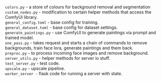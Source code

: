 `colors.py` - a store of colours for background removal and segmentation \
`custom_nodes.py` - modification to certain helper methods that access the ComfyUI library. \
`general_config.toml` - base config for training. \
`general_dataset.toml` - base config for dataset settings. \
`generate_paintings.py` - use ComfyUI to generate paintings via prompt and trained model. \
`one_pass.py` - takes request and starts a chain of commands to remove backgrounds, train face lora, generate paintings and them back. \
`preproc.py` - to process incoming face images and remove background. \
`server_utils.py` - helper methods for server io stuff. \
`test_server.py` - test code. \
`upscale.py` - upscale pipeline. \
`worker_server -` flask code for running a server with state. 
